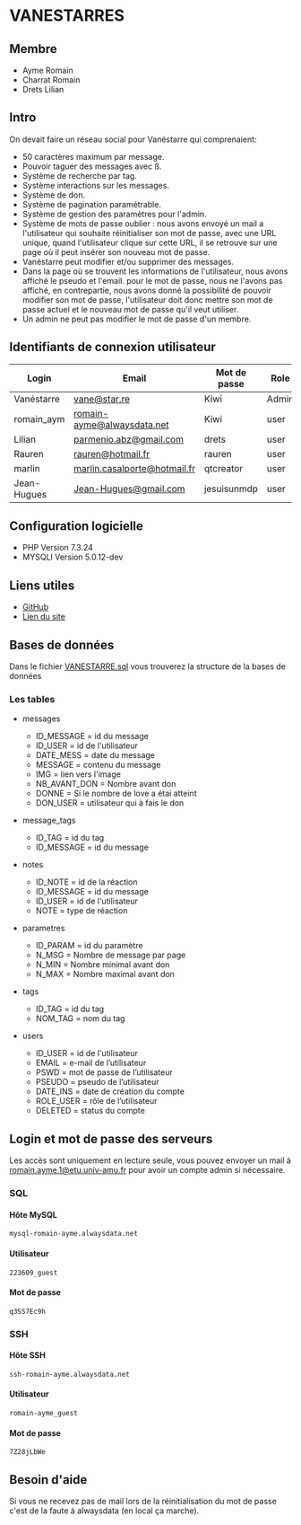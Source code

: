 # VANESTARRES
## Membre
- Ayme Romain
- Charrat Romain
- Drets Lilian

## Intro
On devait faire un réseau social pour Vanéstarre qui comprenaient: 
- 50 caractères maximum par message.
- Pouvoir taguer des messages avec ß.
- Système de recherche par tag.
- Système interactions sur les messages.
- Système de don.
- Système de pagination paramétrable.
- Système de gestion des paramètres pour l'admin.
- Système de mots de passe oublier : nous avons envoyé un mail a l'utilisateur qui souhaite réinitialiser son mot de passe, avec une URL unique, quand l'utilisateur clique sur cette URL, il se retrouve sur une page où il peut insérer son nouveau mot de passe.  
- Vanéstarre peut modifier et/ou supprimer des messages.
- Dans la page où se trouvent les informations de l'utilisateur, nous avons affiché le pseudo et l'email. pour le mot de passe, nous ne l'avons pas affiché, en contrepartie, nous avons donné la possibilité de pouvoir modifier son mot de passe, l'utilisateur doit donc mettre son mot de passe actuel et le nouveau mot de passe qu'il veut utiliser.
- Un admin ne peut pas modifier le mot de passe d'un membre.
## Identifiants de connexion utilisateur
|Login		|Email				|Mot de passe	|Role	|
|---------------|-------------------------------|---------------|-------|
|Vanéstarre	|vane@star.re			|Kiwi		|Admin	|
|romain_aym	|romain-ayme@alwaysdata.net	|Kiwi		|user	|
|Lilian		|parmenio.abz@gmail.com		|drets		|user	|
|Rauren		|rauren@hotmail.fr		|rauren		|user	|
|marlin		|marlin.casalporte@hotmail.fr	|qtcreator	|user	|
|Jean-Hugues	|Jean-Hugues@gmail.com		|jesuisunmdp	|user	|

## Configuration logicielle
- PHP Version 7.3.24
- MYSQLI Version 5.0.12-dev

## Liens utiles
- [GitHub](https://github.com/Romain-Ayme/VANESTARRES)
- [Lien du site](http://romain-ayme.alwaysdata.net/)
## Bases  de données
Dans le fichier [VANESTARRE.sql](https://github.com/Romain-Ayme/VANESTARRES/blob/main/VANESTARRE.sql "VANESTARRE.sql") vous trouverez la structure de la bases de données
### Les tables
 - messages 
	 - ID_MESSAGE = id du message
	 - ID_USER = id de l'utilisateur
	 - DATE_MESS = date du message 
	 - MESSAGE = contenu du message
	 - IMG = lien vers l'image
	 - NB_AVANT_DON = Nombre avant don
	 - DONNE = Si le nombre de love a étai atteint 
	 - DON_USER = utilisateur qui à fais le don

- message_tags
	- ID_TAG = id du tag
	- ID_MESSAGE = id du message
- notes
	- ID_NOTE = id de la réaction
	- ID_MESSAGE = id du message
	- ID_USER = id de l'utilisateur
	- NOTE = type de réaction
- parametres
	- ID_PARAM = id du paramètre
	- N_MSG = Nombre de message par page
	- N_MIN = Nombre minimal avant don
	- N_MAX = Nombre maximal avant don
- tags
	- ID_TAG = id du tag
	- NOM_TAG = nom du tag
- users
	- ID_USER = id de l'utilisateur
	- EMAIL = e-mail de l’utilisateur
	- PSWD = mot de passe de l’utilisateur
	- PSEUDO = pseudo de l’utilisateur
	- DATE_INS = date de création du compte
	- ROLE_USER = rôle de l’utilisateur
	- DELETED = status du compte

## Login et mot de passe des serveurs
Les accès sont uniquement en lecture seule, vous pouvez envoyer un mail à romain.ayme.1@etu.univ-amu.fr pour avoir un compte admin si nécessaire.
### SQL
#### Hôte MySQL
	mysql-romain-ayme.alwaysdata.net
#### Utilisateur
	223609_guest
#### Mot de passe
	q3SS7Ec9h
### SSH
#### Hôte SSH
	ssh-romain-ayme.alwaysdata.net
#### Utilisateur
	romain-ayme_guest
#### Mot de passe
	7Z28jLbWe
	
## Besoin d'aide
Si vous ne recevez pas de mail lors de la réinitialisation du mot de passe c'est de la faute à alwaysdata (en local ça marche).
